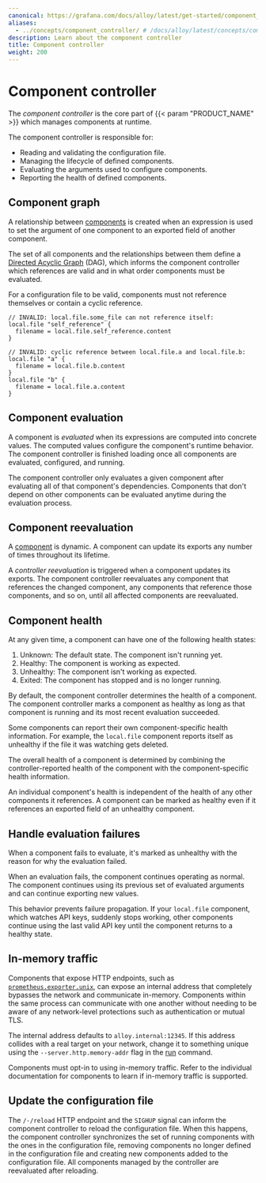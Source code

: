 ```yaml
---
canonical: https://grafana.com/docs/alloy/latest/get-started/component_controller/
aliases:
  - ../concepts/component_controller/ # /docs/alloy/latest/concepts/component_controller/
description: Learn about the component controller
title: Component controller
weight: 200
---
```


# Component controller

The _component controller_ is the core part of {{< param "PRODUCT_NAME" >}} which manages components at runtime.

The component controller is responsible for:

* Reading and validating the configuration file.
* Managing the lifecycle of defined components.
* Evaluating the arguments used to configure components.
* Reporting the health of defined components.

## Component graph

A relationship between [components][Components] is created when an expression is used to set the argument of one component to an exported field of another component.

The set of all components and the relationships between them define a [Directed Acyclic Graph][DAG] (DAG),
which informs the component controller which references are valid and in what order components must be evaluated.

For a configuration file to be valid, components must not reference themselves or contain a cyclic reference.

```alloy
// INVALID: local.file.some_file can not reference itself:
local.file "self_reference" {
  filename = local.file.self_reference.content
}
```

```alloy
// INVALID: cyclic reference between local.file.a and local.file.b:
local.file "a" {
  filename = local.file.b.content
}
local.file "b" {
  filename = local.file.a.content
}
```

## Component evaluation

A component is _evaluated_ when its expressions are computed into concrete values.
The computed values configure the component's runtime behavior.
The component controller is finished loading once all components are evaluated, configured, and running.

The component controller only evaluates a given component after evaluating all of that component's dependencies.
Components that don't depend on other components can be evaluated anytime during the evaluation process.

## Component reevaluation

A [component][Components] is dynamic. A component can update its exports any number of times throughout its lifetime.

A _controller reevaluation_ is triggered when a component updates its exports.
The component controller reevaluates any component that references the changed component, any components that reference those components,
and so on, until all affected components are reevaluated.

## Component health

At any given time, a component can have one of the following health states:

1. Unknown: The default state. The component isn't running yet.
1. Healthy: The component is working as expected.
1. Unhealthy: The component isn't working as expected.
1. Exited: The component has stopped and is no longer running.

By default, the component controller determines the health of a component.
The component controller marks a component as healthy as long as that component is running and its most recent evaluation succeeded.

Some components can report their own component-specific health information.
For example, the `local.file` component reports itself as unhealthy if the file it was watching gets deleted.

The overall health of a component is determined by combining the controller-reported health of the component with the component-specific health information.

An individual component's health is independent of the health of any other components it references.
A component can be marked as healthy even if it references an exported field of an unhealthy component.

## Handle evaluation failures

When a component fails to evaluate, it's marked as unhealthy with the reason for why the evaluation failed.

When an evaluation fails, the component continues operating as normal.
The component continues using its previous set of evaluated arguments and can continue exporting new values.

This behavior prevents failure propagation.
If your `local.file` component, which watches API keys, suddenly stops working, other components continue using the last valid API key until the component returns to a healthy state.

## In-memory traffic

Components that expose HTTP endpoints, such as [`prometheus.exporter.unix`][prometheus.exporter.unix], can expose an internal address that completely bypasses the network and communicate in-memory.
Components within the same process can communicate with one another without needing to be aware of any network-level protections such as authentication or mutual TLS.

The internal address defaults to `alloy.internal:12345`.
If this address collides with a real target on your network, change it to something unique using the `--server.http.memory-addr` flag in the [run][] command.

Components must opt-in to using in-memory traffic.
Refer to the individual documentation for components to learn if in-memory traffic is supported.

## Update the configuration file

The `/-/reload` HTTP endpoint and the `SIGHUP` signal can inform the component controller to reload the configuration file.
When this happens, the component controller synchronizes the set of running components with the ones in the configuration file,
removing components no longer defined in the configuration file and creating new components added to the configuration file.
All components managed by the controller are reevaluated after reloading.

[DAG]: https://en.wikipedia.org/wiki/Directed_acyclic_graph
[prometheus.exporter.unix]: ../../reference/components/prometheus/prometheus.exporter.unix
[run]: ../../reference/cli/run/
[Components]: ../components/
